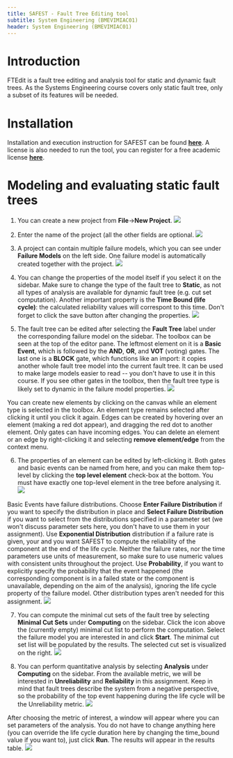 ```yaml
---
title: SAFEST - Fault Tree Editing tool 
subtitle: System Engineering (BMEVIMIAC01)
header: System Engineering (BMEVIMIAC01)
---
```


# Introduction

FTEdit is a fault tree editing and analysis tool for static and dynamic fault trees. As the Systems Engineering course covers only static fault tree, only a subset of its features will be needed.

# Installation

Installation and execution instruction for SAFEST can be found **[here](https://github.com/DGBTechnologies/SAFEST)**. A license is also needed to run the tool, you can register for a free academic license **[here](https://www.safest.dgbtek.com/src/components/licenses/dft-licenses.html)**.

# Modeling and evaluating static fault trees

1. You can create a new project from **File**->**New Project**.
![](figs/safest/new_project_1.png)

2. Enter the name of the project (all the other fields are optional.
![](figs/safest/new_project_2.png)

3. A project can contain multiple failure models, which you can see under **Failure Models** on the left side. One failure model is automatically created together with the project.
![](figs/safest/failure_model_1.png)
4. You can change the properties of the model itself if you select it on the sidebar. Make sure to change the type of the fault tree to **Static**, as not all types of analysis are available for dynamic fault tree (e.g. cut set computation). Another important property is the **Time Bound (life cycle)**: the calculated reliability values will correspont to this time. Don't forget to click the save button after changing the properties.
![](figs/safest/failure_model_2.png)

5. The fault tree can be edited after selecting the **Fault Tree** label under the corresponding failure model on the sidebar. The toolbox can be seen at the top of the editor pane. The leftmost element on it is a **Basic Event**, which is followed by the **AND**, **OR**, and **VOT** (voting) gates. The last one is a **BLOCK** gate, which functions like an import: it copies another whole fault tree model into the current fault tree. It can be used to make large models easier to read -- you don't have to use it in this course. If you see other gates in the toolbox, then the fault tree type is likely set to dynamic in the failure model properties.
![](figs/safest/fault_tree_1.png)

You can create new elements by clicking on the canvas while an element type is selected in the toolbox. An element type remains selected after clicking it until you click it again. Edges can be created by hovering over an element (making a red dot appear), and dragging the red dot to another element. Only gates can have incoming edges. You can delete an element or an edge by right-clicking it and selecting **remove element/edge** from the context menu.

6. The properties of an element can be edited by left-clicking it. Both gates and basic events can be named from here, and you can make them top-level by clicking the **top level element** check-box at the bottom. You must have exactly one top-level element in the tree before analysing it. 
![](figs/safest/fault_tree_2.png)

Basic Events have failure distributions. Choose **Enter Failure Distribution** if you want to specify the distribution in place and **Select Failure Distribution** if you want to select from the distributions specified in a parameter set (we won't discuss parameter sets here, you don't have to use them in your assignment). Use **Exponential Distribution** distribution if a failure rate is given, your  and you want SAFEST to compute the reliability of the component at the end of the life cycle. Neither the failure rates, nor the time parameters use units of measurement, so make sure to use numeric values with consistent units throughout the project. Use **Probability**, if you want to explicitly specify the probability that the event happened (the corresponding component is in a failed state or the component is unavailable, depending on the aim of the analysis), ignoring the life cycle property of the failure model. Other distribution types aren't needed for this assignment.
![](figs/safest/fault_tree_3.png)

7. You can compute the minimal cut sets of the fault tree by selecting **Minimal Cut Sets** under **Computing** on the sidebar. Click the icon above the (currently empty) minimal cut list to perform the computation. Select the failure model you are interested in and click **Start**. The minimal cut set list will be populated by the results. The selected cut set is visualized on the right.
![](figs/safest/mcs_1.png)

8. You can perform quantitative analysis by selecting **Analysis** under **Computing** on the sidebar. From the available metric, we will be interested in **Unreliability** and **Reliability** in this assignment. Keep in mind that fault trees describe the system from a negative perspective, so the probability of the top event happening during the life cycle will be the Unreliability metric.
![](figs/safest/quant_1.png)

After choosing the metric of interest, a window will appear where you can set parameters of the analysis. You do not have to change anything here (you can override the life cycle duration here by changing the time_bound value if you want to), just click **Run**. The results will appear in the results table.
![](figs/safest/quant_2.png)